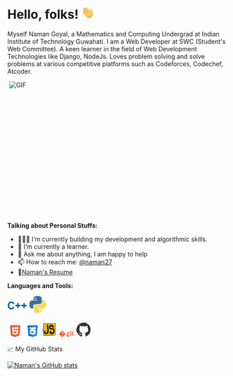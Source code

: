# Hello, folks! <img src="https://github.com/SAMAYV/SAMAYV/blob/main/Assets/hi.gif" width="30px">
Myself Naman Goyal, a Mathematics and Computing Undergrad at Indian Institute of Technology Guwahati. 
I am a Web Developer at SWC (Student's Web Committee). 
A keen learner in the field of Web Development Technologies like Django, NodeJs. 
Loves problem solving and solve problems at various competitive platforms such as Codeforces, Codechef, Atcoder.

<img align="right" alt="GIF" src="https://github.com/abhisheknaiidu/abhisheknaiidu/blob/master/code.gif?raw=true" width="500" height="320" />

  
**Talking about Personal Stuffs:**

- 👨🏽‍💻 I’m currently building my development and algorithmic skills.
- 🌱 I’m currently a learner. 
- 💬 Ask me about anything, I am happy to help
- 📫 How to reach me: [@naman27](https://www.linkedin.com/in/naman27/)
- 📝[Naman's Resume](https://drive.google.com/file/d/1o0ZS_i6nB1BqclkJZS5GfQQlgxwSp6-U/view?usp=sharing)


**Languages and Tools:**  
 
<p align="center">
  <div align="left" >
  <img src="https://github.com/SAMAYV/SAMAYV/blob/main/Assets/c++.gif" width="45">   
  <img src="https://github.com/SAMAYV/SAMAYV/blob/main/Assets/python.gif" width="40"> 
  </div>
  <br>
  <div align="left">
  <img src="https://github.com/SAMAYV/SAMAYV/blob/main/Assets/html.gif" width="35">
  <img src="https://github.com/SAMAYV/SAMAYV/blob/main/Assets/css.gif" width="35">
  <img src="https://github.com/SAMAYV/SAMAYV/blob/main/Assets/js.webp" width="35">
  <img src="https://github.com/SAMAYV/SAMAYV/blob/main/Assets/git.gif" width="35">
  <img src="https://github.com/SAMAYV/SAMAYV/blob/main/Assets/github.webp" width="35">
  </div>
</p>


<!-- TODO-IST:START 
🚧 **My Todoist Stats:**
🏆            
🌸            
✅  
⏳  
-->
<!-- TODO-IST:END -->


📈 My GitHub Stats

[![Naman's GitHub stats](https://github-readme-stats.vercel.app/api?username=NamanGoyal07)](https://github.com/anuraghazra/github-readme-stats)

<!--<p align="left"> <img src="https://github-readme-stats.vercel.app/api?username=NamanGoyal072000&show_icons=true&theme=gotham" alt="Naman" />


### 📫 Connect with me<img src="https://raw.githubusercontent.com/ShahriarShafin/ShahriarShafin/main/Assets/handshake.gif" height="32px">
 
<a href="https://www.linkedin.com/in/naman27/" target="_blank"><img src="https://cdn2.iconfinder.com/data/icons/social-media-2285/512/1_Linkedin_unofficial_colored_svg-128.png" width="40"></a> <a href="https://www.facebook.com/naman.goyal.161/" target="_blank"><img src="https://cdn1.iconfinder.com/data/icons/social-media-2285/512/Colored_Facebook3_svg-128.png" width="40"></a> <a href="mailto:naman18@iitg.ac.in" target="_blank"><img src="https://image.flaticon.com/icons/svg/281/281769.svg" width="40"></a>
<br>
<br>
